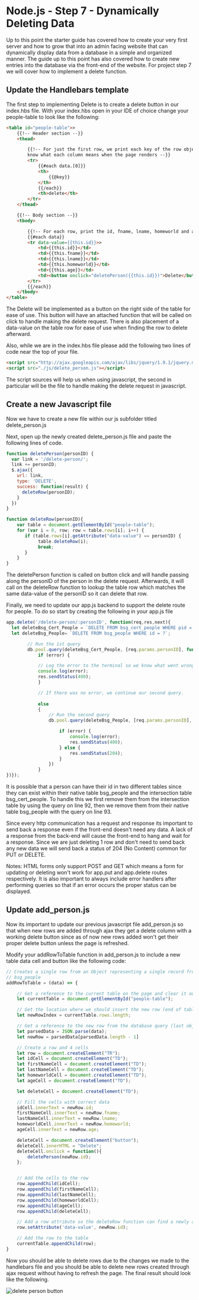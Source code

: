 # Node.js - Step 7 - Dynamically Deleting Data

Up to this point the starter guide has covered how to create your very first server and how to grow that into an admin facing website that can dynamically display data from a database in a simple and organized manner.  The guide up to this point has also covered how to create new entries into the database via the front-end of the website. For project step 7 we will cover how to implement a delete function.

## Update the Handlebars template

The first step to implementing Delete is to create a delete button in our index.hbs file.  With your index.hbs open in your IDE of choice change your people-table to look like the following:

```html
<table id="people-table">>
    {{!-- Header section --}}
    <thead>

        {{!-- For just the first row, we print each key of the row object as a header cell so we
        know what each column means when the page renders --}}
        <tr>
            {{#each data.[0]}}
            <th>
                {{@key}}
            </th>
            {{/each}}
            <th>delete</th>
        </tr>
    </thead>

    {{!-- Body section --}}
    <tbody>

        {{!-- For each row, print the id, fname, lname, homeworld and age, in order --}}
        {{#each data}}
        <tr data-value={{this.id}}>>
            <td>{{this.id}}</td>
            <td>{{this.fname}}</td>
            <td>{{this.lname}}</td>
            <td>{{this.homeworld}}</td>
            <td>{{this.age}}</td>
            <td><button onclick="deletePerson({{this.id}})">Delete</button></td>
        </tr>
        {{/each}}
    </tbody>
</table>
```

The Delete will be implemented as a button on the right side of the table for ease of use.  This button will have an attached function that will be called on click to handle making the delete request.  There is also placement of a data-value on the table row for ease of use when finding the row to delete afterward.

Also, while we are in the index.hbs file please add the following two lines of code near the top of your file.

```html
<script src="http://ajax.googleapis.com/ajax/libs/jquery/1.9.1/jquery.min.js"></script>
<script src="./js/delete_person.js"></script>
```

The script sources will help us when using javascript, the second in particular will be the file to handle making the delete request in javascript.

## Create a new Javascript file

Now we have to create a new file within our js subfolder titled delete_person.js

Next, open up the newly created delete_person.js file and paste the following lines of code.

```javascript
function deletePerson(personID) {
  var link = '/delete-person/';
  link += personID;
  $.ajax({
    url: link,
    type: 'DELETE',
    success: function(result) {
      deleteRow(personID);
    }
  })
}

function deleteRow(personID){
    var table = document.getElementById("people-table");
    for (var i = 0, row; row = table.rows[i]; i++) {
       if (table.rows[i].getAttribute("data-value") == personID) {
            table.deleteRow(i);
            break;
       }
    }
}
```

The deletePerson function is called on button click and will handle passing along the personID of the person in the delete request. Afterwards, it will call on the deleteRow function to lookup the table row which matches the same data-value of the personID so it can delete that row.

Finally, we need to update our app.js backend to support the delete route for people. To do so start by creating the following in your app.js file

```javascript
app.delete('/delete-person/:personID', function(req,res,next){                                                                       // use delete verb since we are deleting from the database
  let deleteBsg_Cert_People = `DELETE FROM bsg_cert_people WHERE pid = ?`;
  let deleteBsg_People= `DELETE FROM bsg_people WHERE id = ?`;

        // Run the 1st query
        db.pool.query(deleteBsg_Cert_People, [req.params.personID], function(error, rows, fields){
            if (error) {

            // Log the error to the terminal so we know what went wrong, and send the visitor an HTTP response 400 indicating it was a bad request.
            console.log(error);
            res.sendStatus(400);
            }

            // If there was no error, we continue our second query.
    
            else
            {
                // Run the second query
                db.pool.query(deleteBsg_People, [req.params.personID], function(error, rows, fields) {

                    if (error) {
                        console.log(error);
                        res.sendStatus(400);
                    } else {
                        res.sendStatus(204);
                    }
                })
            }
})});
```

It is possible that a person can have their id in two different tables since they can exist within their native table bsg_people and the intersection table bsg_cert_people.  To handle this we first remove them from the intersection table by using the query on line 92, then we remove them from their native table bsg_people with the query on line 93.

Since every http communication has a request and response its important to send back a response even if the front-end doesn't need any data.  A lack of a response from the back-end will cause the front-end to hang and wait for a response.  Since we are just deleting 1 row and don't need to send back any new data we will send back a status of 204 (No Content) common for PUT or DELETE.

Notes: HTML forms only support POST and GET which means a form for updating or deleting won't work for app.put and app.delete routes respectively. It is also important to always include error handlers after performing queries so that if an error occurs the proper status can be displayed.

## Update add_person.js

Now its important to update our previous javascript file add_person.js so that when new rows are added through ajax they get a delete column with a working delete button since as of now new rows added won't get their proper delete button unless the page is refreshed.

Modify your addRowToTable function in add_person.js to include a new table data cell and button like the following code:

```javascript
// Creates a single row from an Object representing a single record from
// bsg_people
addRowToTable = (data) => {

    // Get a reference to the current table on the page and clear it out.
    let currentTable = document.getElementById("people-table");

    // Get the location where we should insert the new row (end of table)
    let newRowIndex = currentTable.rows.length;

    // Get a reference to the new row from the database query (last object)
    let parsedData = JSON.parse(data);
    let newRow = parsedData[parsedData.length - 1]

    // Create a row and 4 cells
    let row = document.createElement("TR");
    let idCell = document.createElement("TD");
    let firstNameCell = document.createElement("TD");
    let lastNameCell = document.createElement("TD");
    let homeworldCell = document.createElement("TD");
    let ageCell = document.createElement("TD");

    let deleteCell = document.createElement("TD");

    // Fill the cells with correct data
    idCell.innerText = newRow.id;
    firstNameCell.innerText = newRow.fname;
    lastNameCell.innerText = newRow.lname;
    homeworldCell.innerText = newRow.homeworld;
    ageCell.innerText = newRow.age;

    deleteCell = document.createElement("button");
    deleteCell.innerHTML = "Delete";
    deleteCell.onclick = function(){
        deletePerson(newRow.id);
    };


    // Add the cells to the row
    row.appendChild(idCell);
    row.appendChild(firstNameCell);
    row.appendChild(lastNameCell);
    row.appendChild(homeworldCell);
    row.appendChild(ageCell);
    row.appendChild(deleteCell);

    // Add a row attribute so the deleteRow function can find a newly added row
    row.setAttribute('data-value', newRow.id);

    // Add the row to the table
    currentTable.appendChild(row);
}
```

Now you should be able to delete rows due to the changes we made to the handlebars file and you should be able to delete new rows created through ajax request without having to refresh the page.  The final result should look like the following.

![delete person button](./assets/deleteButton.JPG)
